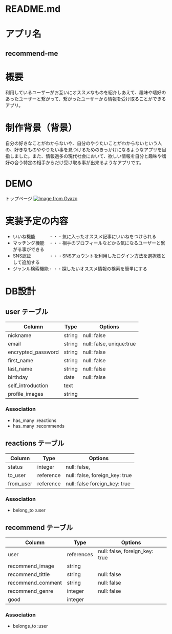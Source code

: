 # README.md
# アプリ名  
## recommend-me  
# 概要  
利用しているユーザーがお互いにオススメなものを紹介しあえて、趣味や嗜好のあったユーザーと繋がって、繋がったユーザーから情報を受け取ることができるアプリ。  

# 制作背景（背景）
自分の好きなことがわからないや、自分のやりたいことがわからないという人の、好きなものややりたい事を見つけるためのきっかけになるようなアプリを目指しました。また、情報過多の現代社会において、欲しい情報を自分と趣味や嗜好の合う特定の相手からだけ受け取る事が出来るようなアプリです。  
# DEMO  
トップページ
[![Image from Gyazo](https://i.gyazo.com/843722438a3b458e1b9ff28f8cdf65d1.jpg)](https://gyazo.com/843722438a3b458e1b9ff28f8cdf65d1)  

# 実装予定の内容
+ いいね機能　　　・・・気に入ったオススメ記事にいいねをつけられる
+ マッチング機能　・・・相手のプロフィールなどから気になるユーザーと繋がる事ができる
+ SNS認証　　　　・・・SNSアカウントを利用したログイン方法を選択肢として追加する
+ ジャンル検索機能・・・探したいオススメ情報の検索を簡単にする  

# DB設計  
## user テーブル

| Column              | Type   | Options                  |
| ------------------- | ------ | ------------------------ |
| nickname            | string | null: false              |
| email               | string | null: false, unique:true |
| encrypted_password  | string | null: false              |
| first_name          | string | null: false              |
| last_name           | string | null: false              |
| birthday            | date   | null: false              |
| self_introduction   | text   |                          |
| profile_images      | string |                          |

### Association

- has_many :reactions
- has_many :recommends

## reactions テーブル

| Column              | Type       | Options                        |
| ------------------- | ---------- | ------------------------------ |
| status              | integer    | null: false,                   |
| to_user             | reference  | null: false,  foreign_key: true|
| from_user           | reference  | null: false   foreign_key: true|

### Association

- belong_to :user

## recommend テーブル

| Column           | Type       | Options                        |
| ----------       | ---------- | ------------------------------ |
| user             | references | null: false, foreign_key: true |
| recommend_image  | string     |                                |
| recommend_tittle | string     | null: false                    |
| recommend_comment| string     | null: false                    |
| recommend_genre  | integer    | null: false                    |
| good             | integer    |                                |

### Association

- belongs_to :user

